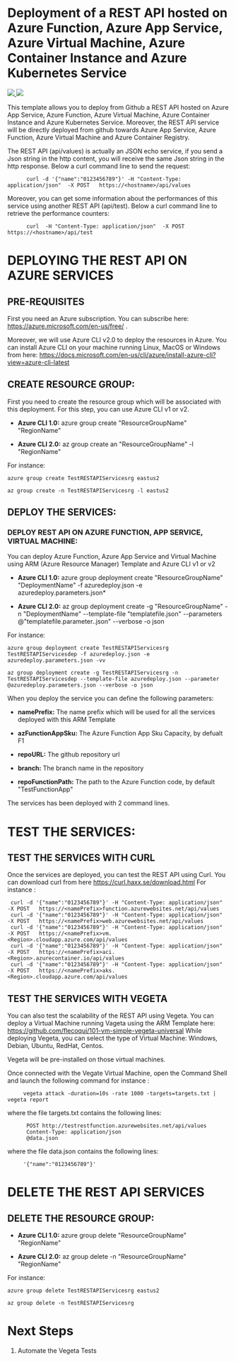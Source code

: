 # Deployment of a REST API  hosted on Azure Function, Azure App Service, Azure Virtual Machine, Azure Container Instance and Azure Kubernetes Service

<a href="https://portal.azure.com/#create/Microsoft.Template/uri/https%3A%2F%2Fraw.githubusercontent.com%2Fflecoqui%2FTestRESTAPIServices%2Fmaster%2FAzure%2F101-function%2Fazuredeploy.json" target="_blank">
    <img src="http://azuredeploy.net/deploybutton.png"/>
</a>
<a href="http://armviz.io/#/?load=https%3A%2F%2Fraw.githubusercontent.com%2Fflecoqui%2FTestRESTAPIServices%2Fmaster%2FAzure%2F101-function%2Fazuredeploy.json" target="_blank">
    <img src="http://armviz.io/visualizebutton.png"/>
</a>

This template allows you to deploy from Github a REST API  hosted on Azure App Service, Azure Function, Azure Virtual Machine, Azure Container Instance and Azure Kubernetes Service. Moreover, the REST API service will be directly deployed from github towards Azure App Service, Azure Function, Azure Virtual Machine and Azure Container Registry.

The REST API (api/values) is actually an JSON echo service, if you send a Json string in the http content, you will receive the same Json string in the http response.
Below a curl command line to send the request:


          curl -d '{"name":"0123456789"}' -H "Content-Type: application/json"  -X POST   https://<hostname>/api/values


Moreover, you can get some information about the performances of this service using another REST API (api/test).
Below a curl command line to retrieve the performance counters:


          curl  -H "Content-Type: application/json"  -X POST   https://<hostname>/api/test




# DEPLOYING THE REST API ON AZURE SERVICES

## PRE-REQUISITES
First you need an Azure subscription.
You can subscribe here:  https://azure.microsoft.com/en-us/free/ . </p>
Moreover, we will use Azure CLI v2.0 to deploy the resources in Azure.
You can install Azure CLI on your machine running Linux, MacOS or Windows from here: https://docs.microsoft.com/en-us/cli/azure/install-azure-cli?view=azure-cli-latest 



## CREATE RESOURCE GROUP:
First you need to create the resource group which will be associated with this deployment. For this step, you can use Azure CLI v1 or v2.

* **Azure CLI 1.0:** azure group create "ResourceGroupName" "RegionName"

* **Azure CLI 2.0:** az group create an "ResourceGroupName" -l "RegionName"

For instance:

    azure group create TestRESTAPIServicesrg eastus2

    az group create -n TestRESTAPIServicesrg -l eastus2

## DEPLOY THE SERVICES:

### DEPLOY REST API ON AZURE FUNCTION, APP SERVICE, VIRTUAL MACHINE:
You can deploy Azure Function, Azure App Service and Virtual Machine using ARM (Azure Resource Manager) Template and Azure CLI v1 or v2

* **Azure CLI 1.0:** azure group deployment create "ResourceGroupName" "DeploymentName"  -f azuredeploy.json -e azuredeploy.parameters.json*

* **Azure CLI 2.0:** az group deployment create -g "ResourceGroupName" -n "DeploymentName" --template-file "templatefile.json" --parameters @"templatefile.parameter..json"  --verbose -o json

For instance:

    azure group deployment create TestRESTAPIServicesrg TestRESTAPIServicesdep -f azuredeploy.json -e azuredeploy.parameters.json -vv

    az group deployment create -g TestRESTAPIServicesrg -n TestRESTAPIServicesdep --template-file azuredeploy.json --parameter @azuredeploy.parameters.json --verbose -o json


When you deploy the service you can define the following parameters:</p>
* **namePrefix:** The name prefix which will be used for all the services deployed with this ARM Template</p>
* **azFunctionAppSku:** The Azure Function App Sku Capacity, by defualt F1</p>
* **repoURL:** The github repository url</p>
* **branch:** The branch name in the repository</p>
* **repoFunctionPath:** The path to the Azure Function code, by default "TestFunctionApp"</p>


The services has been deployed with 2 command lines.


# TEST THE SERVICES:

## TEST THE SERVICES WITH CURL
Once the services are deployed, you can test the REST API using Curl. You can download curl from here https://curl.haxx.se/download.html 
For instance :

     curl -d '{"name":"0123456789"}' -H "Content-Type: application/json"  -X POST   https://<namePrefix>function.azurewebsites.net/api/values
     curl -d '{"name":"0123456789"}' -H "Content-Type: application/json"  -X POST   https://<namePrefix>web.azurewebsites.net/api/values
     curl -d '{"name":"0123456789"}' -H "Content-Type: application/json"  -X POST   https://<namePrefix>vm.<Region>.cloudapp.azure.com/api/values
     curl -d '{"name":"0123456789"}' -H "Content-Type: application/json"  -X POST   https://<namePrefix>aci.<Region>.azurecontainer.io/api/values
     curl -d '{"name":"0123456789"}' -H "Content-Type: application/json"  -X POST   https://<namePrefix>aks.<Region>.cloudapp.azure.com/api/values

</p>

## TEST THE SERVICES WITH VEGETA
You can also test the scalability of the REST API using Vegeta. 
You can deploy a Virtual Machine running Vageta using the ARM Template here: https://github.com/flecoqui/101-vm-simple-vegeta-universal 
While deploying Vegeta, you can select the type of Virtual Machine: Windows, Debian, Ubuntu, RedHat, Centos.

Vegeta will be pre-installed on those virtual machines.

Once connected with the Vegate Virtual Machine, open the Command Shell and launch the following command for instance :</p>


         vegeta attack -duration=10s -rate 1000 -targets=targets.txt | vegeta report 



where the file targets.txt contains the following lines: </p>


          POST http://testrestfunction.azurewebsites.net/api/values
          Content-Type: application/json
          @data.json



where the file data.json contains the following lines: </p>


         '{"name":"0123456789"}'


# DELETE THE REST API SERVICES 


## DELETE THE RESOURCE GROUP:

* **Azure CLI 1.0:**      azure group delete "ResourceGroupName" "RegionName"

* **Azure CLI 2.0:**  az group delete -n "ResourceGroupName" "RegionName"

For instance:

    azure group delete TestRESTAPIServicesrg eastus2

    az group delete -n TestRESTAPIServicesrg 





# Next Steps

1. Automate the Vegeta Tests  
